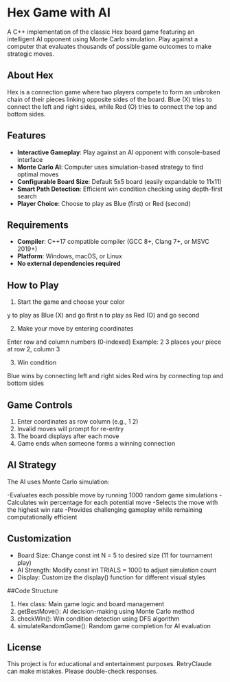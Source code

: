 # Hex Game with AI

A C++ implementation of the classic Hex board game featuring an intelligent AI opponent using Monte Carlo simulation. Play against a computer that evaluates thousands of possible game outcomes to make strategic moves.

## About Hex

Hex is a connection game where two players compete to form an unbroken chain of their pieces linking opposite sides of the board. Blue (X) tries to connect the left and right sides, while Red (O) tries to connect the top and bottom sides.

## Features

- **Interactive Gameplay**: Play against an AI opponent with console-based interface
- **Monte Carlo AI**: Computer uses simulation-based strategy to find optimal moves
- **Configurable Board Size**: Default 5x5 board (easily expandable to 11x11)
- **Smart Path Detection**: Efficient win condition checking using depth-first search
- **Player Choice**: Choose to play as Blue (first) or Red (second)

## Requirements

- **Compiler**: C++17 compatible compiler (GCC 8+, Clang 7+, or MSVC 2019+)
- **Platform**: Windows, macOS, or Linux
- **No external dependencies required**


## How to Play

1. Start the game and choose your color

y to play as Blue (X) and go first
n to play as Red (O) and go second


2. Make your move by entering coordinates

Enter row and column numbers (0-indexed)
Example: 2 3 places your piece at row 2, column 3


3. Win condition

Blue wins by connecting left and right sides
Red wins by connecting top and bottom sides



## Game Controls

1. Enter coordinates as row column (e.g., 1 2)
2. Invalid moves will prompt for re-entry
3. The board displays after each move
4. Game ends when someone forms a winning connection

## AI Strategy
The AI uses Monte Carlo simulation:

-Evaluates each possible move by running 1000 random game simulations
-Calculates win percentage for each potential move
-Selects the move with the highest win rate
-Provides challenging gameplay while remaining computationally efficient

## Customization

- Board Size: Change const int N = 5 to desired size (11 for tournament play)
- AI Strength: Modify const int TRIALS = 1000 to adjust simulation count
- Display: Customize the display() function for different visual styles

##Code Structure

1. Hex class: Main game logic and board management
2. getBestMove(): AI decision-making using Monte Carlo method
3. checkWin(): Win condition detection using DFS algorithm
4. simulateRandomGame(): Random game completion for AI evaluation

## License
This project is for educational and entertainment purposes.
RetryClaude can make mistakes. Please double-check responses.